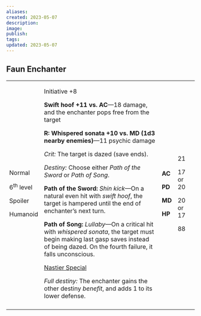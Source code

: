 ```yaml
---
aliases: 
created: 2023-05-07
description: 
image: 
publish: 
tags: 
updated: 2023-05-07
---
```


## Faun Enchanter

<table>
<colgroup>
<col style="width: 15%" />
<col style="width: 67%" />
<col style="width: 5%" />
<col style="width: 11%" />
</colgroup>
<tbody>
<tr class="odd">
<td><p>Normal</p>
<p>6<sup>th</sup> level</p>
<p>Spoiler</p>
<p>Humanoid</p></td>
<td><p>Initiative +8</p>
<p><strong>Swift hoof +11 vs. AC</strong>—18 damage, and the enchanter
pops free from the target</p>
<p><strong>R: Whispered sonata +10 vs. MD (1d3 nearby
enemies)</strong>—11 psychic damage</p>
<p><em>Crit:</em> The target is dazed (save ends).</p>
<p><em>Destiny:</em> Choose either <em>Path of the Sword</em> or
<em>Path of Song</em>.</p>
<p><strong>Path of the Sword:</strong> <em>Shin kick</em>—On a natural
even hit with <em>swift hoof</em>, the target is hampered until the end
of enchanter’s next turn.</p>
<p><strong>Path of Song:</strong> <em>Lullaby</em>—On a critical hit
with <em>whispered sonata</em>, the target must begin making last gasp
saves instead of being dazed. On the fourth failure, it falls
unconscious.</p>
<p><u>Nastier Special</u></p>
<p><em>Full destiny:</em> The enchanter gains the other destiny
<em>benefit</em>, and adds 1 to its lower defense.</p></td>
<td><p><strong>AC</strong></p>
<p><strong>PD</strong></p>
<p><strong>MD</strong></p>
<p><strong>HP</strong></p></td>
<td><p>21</p>
<p>17 or 20</p>
<p>20 or 17</p>
<p>88</p></td>
</tr>
<tr class="even">
<td></td>
<td></td>
<td></td>
<td></td>
</tr>
</tbody>
</table>

